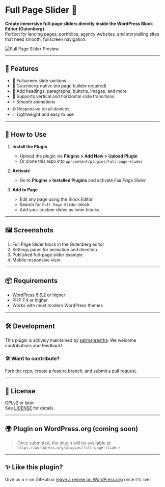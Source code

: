 # Full Page Slider 🎯

**Create immersive full-page sliders directly inside the WordPress Block Editor (Gutenberg).**  
Perfect for landing pages, portfolios, agency websites, and storytelling sites that need smooth, fullscreen navigation.

![Full Page Slider Preview](assets/banner-1544x500.jpg)

---

## 🚀 Features

- 🔲 Fullscreen slide sections
- 🧱 Gutenberg-native (no page builder required)
- 🎨 Add headings, paragraphs, buttons, images, and more
- 🧭 Supports vertical and horizontal slide transitions
- ⚡ Smooth animations
- 🌐 Responsive on all devices
- 💡 Lightweight and easy to use

---

## 🧩 How to Use

1. **Install the Plugin**
   - Upload the plugin via **Plugins > Add New > Upload Plugin**
   - Or clone this repo into `wp-content/plugins/full-page-slider`

2. **Activate**
   - Go to **Plugins > Installed Plugins** and activate _Full Page Slider_

3. **Add to Page**
   - Edit any page using the Block Editor
   - Search for `Full Page Slider` block
   - Add your custom slides as inner blocks

---

## 🖼 Screenshots

1. Full Page Slider block in the Gutenberg editor  
2. Settings panel for animation and direction  
3. Published full-page slider example  
4. Mobile responsive view

---

## 📦 Requirements

- WordPress 6.6.2 or higher  
- PHP 7.4 or higher  
- Works with most modern WordPress themes

---

## 🛠 Development

This plugin is actively maintained by [salimshrestha](https://profiles.wordpress.org/salimshrestha).
We welcome contributions and feedback!

### 🛠 Want to contribute?
Fork the repo, create a feature branch, and submit a pull request.

---

## 📄 License

GPLv2 or later  
See [LICENSE](https://www.gnu.org/licenses/gpl-2.0.html) for details.

---

## 🌍 Plugin on WordPress.org (coming soon)

> Once submitted, the plugin will be available at:  
> `https://wordpress.org/plugins/full-page-slider/`

---

## ✨ Like this plugin?

Give us a ⭐️ on GitHub or [leave a review on WordPress.org](https://wordpress.org/plugins/full-page-slider/) once it's live!
